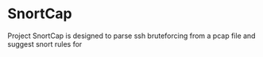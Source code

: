 # SnortCap
Project SnortCap is designed to parse ssh bruteforcing from a pcap file and suggest snort rules for 
